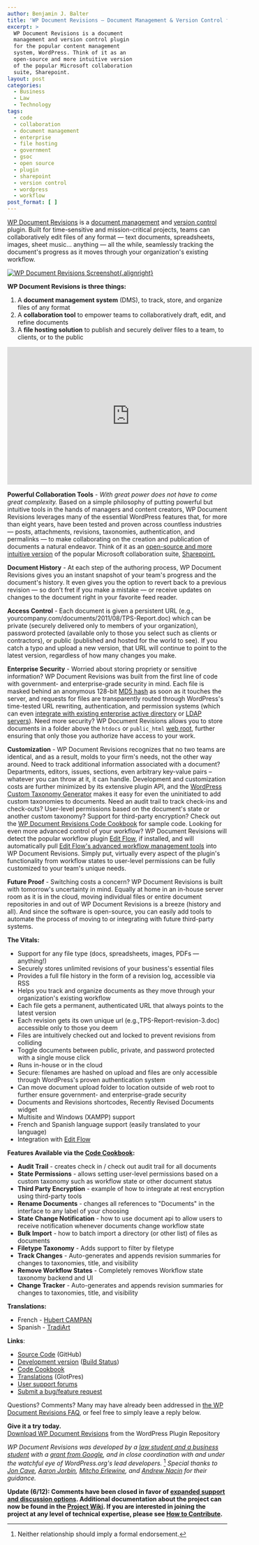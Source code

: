 ```yaml
---
author: Benjamin J. Balter
title: 'WP Document Revisions — Document Management & Version Control for WordPress'
excerpt: >
  WP Document Revisions is a document
  management and version control plugin
  for the popular content management
  system, WordPress. Think of it as an
  open-source and more intuitive version
  of the popular Microsoft collaboration
  suite, Sharepoint.
layout: post
categories:
  - Business
  - Law
  - Technology
tags:
  - code
  - collaboration
  - document management
  - enterprise
  - file hosting
  - government
  - gsoc
  - open source
  - plugin
  - sharepoint
  - version control
  - wordpress
  - workflow
post_format: [ ]
---
```

[WP Document Revisions][1] is a [document management][2] and [version control][3] plugin. Built for time-sensitive and mission-critical projects, teams can collaboratively edit files of any format — text documents, spreadsheets, images, sheet music… anything — all the while, seamlessly tracking the document's progress as it moves through your organization's existing workflow.

[![WP Document Revisions Screenshot](http://ben.balter.com/wp-content/uploads/2011/07/wp-document-revisions-screen-shot-300x226.png
){.alignright}][4]

**WP Document Revisions is three things:**

1.  A **document management system** (DMS), to track, store, and organize files of any format
2.  A **collaboration tool** to empower teams to collaboratively draft, edit, and refine documents
3.  A **file hosting solution** to publish and securely deliver files to a team, to clients, or to the public

<iframe width="560" height="315" src="http://www.youtube.com/embed/VpsTNSiJKis" frameborder="0" allowfullscreen="true">     </iframe>

**Powerful Collaboration Tools** - *With great power does not have to come great complexity.* Based on a simple philosophy of putting powerful but intuitive tools in the hands of managers and content creators, WP Document Revisions leverages many of the essential WordPress features that, for more than eight years, have been tested and proven across countless industries — posts, attachments, revisions, taxonomies, authentication, and permalinks — to make collaborating on the creation and publication of documents a natural endeavor. Think of it as an [open-source and more intuitive version][5] of the popular Microsoft collaboration suite, [Sharepoint.][6]

**Document History** - At each step of the authoring process, WP Document Revisions gives you an instant snapshot of your team's progress and the document's history. It even gives you the option to revert back to a previous revision — so don't fret if you make a mistake — or receive updates on changes to the document right in your favorite feed reader.

**Access Control** - Each document is given a persistent URL (e.g., yourcompany.com/documents/2011/08/TPS-Report.doc) which can be private (securely delivered only to members of your organization), password protected (available only to those you select such as clients or contractors), or public (published and hosted for the world to see). If you catch a typo and upload a new version, that URL will continue to point to the latest version, regardless of how many changes you make.

**Enterprise Security** - Worried about storing propriety or sensitive information? WP Document Revisions was built from the first line of code with government- and enterprise-grade security in mind. Each file is masked behind an anonymous 128-bit [MD5 hash][7] as soon as it touches the server, and requests for files are transparently routed through WordPress's time-tested URL rewriting, authentication, and permission systems (which can even [integrate with existing enterprise active directory][8] or [LDAP servers][9]). Need more security? WP Document Revisions allows you to store documents in a folder above the `htdocs` or `public_html` [web root][10], further ensuring that only those you authorize have access to your work.

**Customization** - WP Document Revisions recognizes that no two teams are identical, and as a result, molds to your firm's needs, not the other way around. Need to track additional information associated with a document? Departments, editors, issues, sections, even arbitrary key-value pairs – whatever you can throw at it, it can handle. Development and customization costs are further minimized by its extensive plugin API, and the [WordPress Custom Taxonomy Generator][11] makes it easy for even the uninitiated to add custom taxonomies to documents. Need an audit trail to track check-ins and check-outs? User-level permissions based on the document's state or another custom taxonomy? Support for third-party encryption? Check out the [WP Document Revisions Code Cookbook][12] for sample code. Looking for even more advanced control of your workflow? WP Document Revisions will detect the popular workflow plugin [Edit Flow][13], if installed, and will automatically pull [Edit Flow's advanced workflow management tools][14] into WP Document Revisions. Simply put, virtually every aspect of the plugin's functionality from workflow states to user-level permissions can be fully customized to your team's unique needs.

**Future Proof** - Switching costs a concern? WP Document Revisions is built with tomorrow's uncertainty in mind. Equally at home in an in-house server room as it is in the cloud, moving individual files or entire document repositories in and out of WP Document Revisions is a breeze (history and all). And since the software is open-source, you can easily add tools to automate the process of moving to or integrating with future third-party systems.

**The Vitals:**

*   Support for any file type (docs, spreadsheets, images, PDFs — anything!)
*   Securely stores unlimited revisions of your business's essential files
*   Provides a full file history in the form of a revision log, accessible via RSS
*   Helps you track and organize documents as they move through your organization's existing workflow
*   Each file gets a permanent, authenticated URL that always points to the latest version
*   Each revision gets its own unique url (e.g.,TPS-Report-revision-3.doc) accessible only to those you deem
*   Files are intuitively checked out and locked to prevent revisions from colliding
*   Toggle documents between public, private, and password protected with a single mouse click
*   Runs in-house or in the cloud
*   Secure: filenames are hashed on upload and files are only accessible through WordPress's proven authentication system
*   Can move document upload folder to location outside of web root to further ensure government- and enterprise-grade security
*   Documents and Revisions shortcodes, Recently Revised Documents widget
*   Multisite and Windows (XAMPP) support
*   French and Spanish language support (easily translated to your language)
*   Integration with [Edit Flow][13]

**Features Available via the [Code Cookbook][12]:**

*   **Audit Trail** - creates check in / check out audit trail for all documents
*   **State Permissions** - allows setting user-level permissions based on a custom taxonomy such as workflow state or other document status
*   **Third Party Encryption** - example of how to integrate at rest encryption using third-party tools
*   **Rename Documents** - changes all references to "Documents" in the interface to any label of your choosing
*   **State Change Notification** - how to use document api to allow users to receive notification whenever documents change workflow state
*   **Bulk Import** - how to batch import a directory (or other list) of files as documents
*   **Filetype Taxonomy** - Adds support to filter by filetype
*   **Track Changes** - Auto-generates and appends revision summaries for changes to taxonomies, title, and visibility
*   **Remove Workflow States** - Completely removes Workflow state taxonomy backend and UI
*   **Change Tracker** - Auto-generates and appends revision summaries for changes to taxonomies, title, and visibility

**Translations:**

*   French - [Hubert CAMPAN][15]
*   Spanish - [TradiArt][16]

**Links**:

*   [Source Code][17] (GitHub)
*   [Development version][18] ([Build Status][19])
*   [Code Cookbook][12]
*   [Translations][20] (GlotPres)
*   [User support forums][21]
*   [Submit a bug/feature request][22][  
    ][23]

Questions? Comments? Many may have already been addressed in [the WP Document Revisions FAQ][24], or feel free to simply leave a reply below.

**Give it a try today.**  
[Download WP Document Revisions][1] from the WordPress Plugin Repository

*WP Document Revisions was developed by a [law student and a business student][25] with a [grant from Google][26], and in close coordination with and under the watchful eye of WordPress.org's lead developers.* [^1] *Special thanks to [Jon Cave][28], [Aaron Jorbin][29], [Mitcho Erlewine][30], and [Andrew Nacin][31] for their guidance.*

**Update (6/12): Comments have been closed in favor of [expanded support and discussion options][32]. Additional documentation about the project can now be found in the [Project Wiki][33]. If you are interested in joining the project at any level of technical expertise, please see [How to Contribute][34].**

[^1]:  Neither relationship should imply a formal endorsement. 

 [1]: http://wordpress.org/extend/plugins/wp-document-revisions/
 [2]: http://en.wikipedia.org/wiki/Document_management_system
 [3]: http://en.wikipedia.org/wiki/Revision_control
 [4]: http://ben.balter.com/wp-content/uploads/2011/07/wp-document-revisions-screen-shot.png
 [5]: http://ben.balter.com/2011/04/04/when-all-you-have-is-a-pair-of-bolt-cutters/
 [6]: http://sharepoint.microsoft.com/en-us/Pages/default.aspx
 [7]: http://en.wikipedia.org/wiki/MD5
 [8]: http://wordpress.org/extend/plugins/active-directory-integration/
 [9]: http://wordpress.org/extend/plugins/simple-ldap-login/
 [10]: http://httpd.apache.org/docs/2.0/mod/core.html#documentroot
 [11]: http://themergency.com/generators/wordpress-custom-taxonomy/
 [12]: https://github.com/benbalter/WP-Document-Revisions-Code-Cookbook
 [13]: http://editflow.org/
 [14]: http://ben.balter.com/2011/10/24/advanced-workflow-management-tools-for-wp-document-revisions/
 [15]: http://omnimaki.com/
 [16]: http://www.tradiart.com/
 [17]: https://github.com/benbalter/WP-Document-Revisions/
 [18]: https://github.com/benbalter/WP-Document-Revisions/tree/develop
 [19]: http://travis-ci.org/#!/benbalter/WP-Document-Revisions
 [20]: http://translations.benbalter.com/projects/wp-document-revisions/
 [21]: http://wordpress.org/tags/wp-document-revisions
 [22]: https://github.com/benbalter/WP-Document-Revisions/issues
 [23]: http://ben.balter.com/wp-content/uploads/2011/08/wp-document-revisions.png
 [24]: http://wordpress.org/extend/plugins/wp-document-revisions/faq/
 [25]: http://ben.balter.com
 [26]: http://code.google.com/soc/
 [27]: #note-2020-1 " Neither relationship should imply a formal endorsement."
 [28]: http://joncave.co.uk/
 [29]: http://aaron.jorb.in/
 [30]: http://mitcho.com/
 [31]: http://andrewnacin.com/
 [32]: https://github.com/benbalter/WP-Document-Revisions/wiki/Where-to-get-Support-or-Report-an-Issue
 [33]: https://github.com/benbalter/WP-Document-Revisions/wiki
 [34]: https://github.com/benbalter/WP-Document-Revisions/wiki/How-to-Contribute
